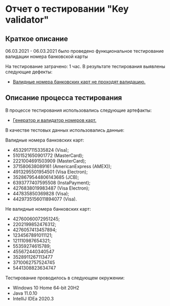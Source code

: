 # Отчет о тестировании "Key validator"

## Краткое описание
06.03.2021 - 06.03.2021 было проведено функциональное тестирование валидации номера банковской карты

На тестирование затрачено: 1 час.
В результате тестирования выявлены следующие дефекты:
* [Валидные номера банковских карт не проходят валидацию.](https://github.com/Slaywerz/Card-Number/issues/1)

## Описание процесса тестирования
В процессе тестирования использовались следующие артефакты:
*  [Генератор и валидатор номеров карт.](https://www.freeformatter.com/credit-card-number-generator-validator.html)

В качестве тестовых данных использовались данные:

Валидные номера банковских карт:

* 4532917115335824 (Visa);
* 5101521650901772 (MasterCard);
* 2221004691503909 (MasterCard);
* 371580638089161 (AmericanExpress (AMEX));
* 4913295501954501 (Visa Electron);
* 3528679544806143685 (JCB);
* 6393777407595508 (InstaPayment);
* 4276838019983487 (Visa Electron);
* 447835850369828 (Visa);
* 4429735156011894077 (Visa).

Не валидные номера банковских карт:

* 42760060072951245;
* 2202199852476312;
* 4276057413457894;
* 1234567891011121;
* 121110987654321;
* 55359274615789;
* 455672440340547
* 3528911267113477
* 3710062757524745
* 5441308823634747

Тестирование проводилось в следующем окружении:
* Windows 10 Home 64-bit 20H2
* Java 11.0.10
* IntelliJ IDEa 2020.3